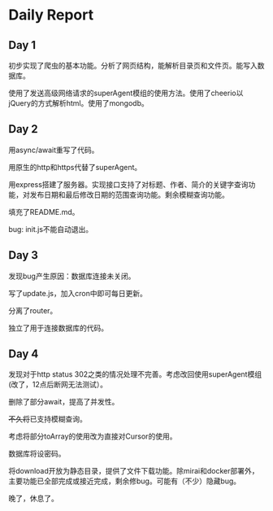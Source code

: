 # Daily Report

## Day 1

初步实现了爬虫的基本功能。分析了网页结构，能解析目录页和文件页。能写入数据库。

使用了发送高级网络请求的superAgent模组的使用方法。使用了cheerio以jQuery的方式解析html。使用了mongodb。

## Day 2

用async/await重写了代码。

用原生的http和https代替了superAgent。

用express搭建了服务器。实现接口支持了对标题、作者、简介的关键字查询功能，对发布日期和最后修改日期的范围查询功能。剩余模糊查询功能。

填充了README.md。

bug: init.js不能自动退出。

## Day 3

发现bug产生原因：数据库连接未关闭。

写了update.js，加入cron中即可每日更新。

分离了router。

独立了用于连接数据库的代码。

## Day 4

发现对于http status 302之类的情况处理不完善。考虑改回使用superAgent模组(改了，12点后断网无法测试）。

删除了部分await，提高了并发性。

~~不久将~~已支持模糊查询。

考虑将部分toArray的使用改为直接对Cursor的使用。

数据库将设密码。

将download开放为静态目录，提供了文件下载功能。除mirai和docker部署外，主要功能已全部完成或接近完成，剩余修bug。可能有（不少）隐藏bug。

晚了，休息了。

